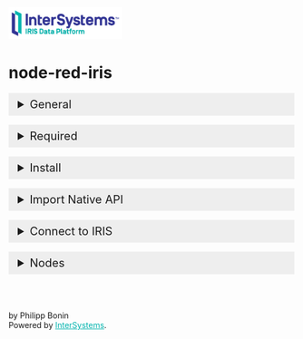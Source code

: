 
<img src="/src/InterSystemsLogo.png" width = "200">
<h1>node-red-iris</h1>
<details>
    <summary>General</summary>
    <p>
       An Interface for Node-Red to <a href = 'https://www.intersystems.com/data-platform/'>InterSystems IRIS Data Platform</a>. 
    </p>
</details>

<details>
    <summary>Required</summary>
    <p>
        <ul>
            <li><a href="https://docs.intersystems.com/irislatest/csp/docbook/DocBook.UI.Page.cls?KEY=PAGE_nodejs_native">Native API</a> installed in Node-Red.</li>
            <li><b>Node.IRISInterface</b> (v 1.0) class installed in IRIS and mapped to Namespace     <b>%ALL</b>.</li>
        </ul>
    </p>
</details>

<details>
    <summary>Install</summary>
    <p>
       Either use the <i>Node-RED Menu - Manage Palette - Install</i>, or run the following command in your Node-RED user directory - typically <code>~/.node-red</code>

```shell
npm i node-red-iris
``` 
    
</p>
</details>

<details>
    <summary>Import Native API</summary>
    <p>
        In <code>.node-red\settings.js</code> add Module in <code>functionGlobalContext</code>!
        
<pre>
functionGlobalContext: {
    iris:require('C:/InterSystems/IRIS/dev/nodejs/intersystems-iris-native')
}
</pre>
</p>
</details>

<details>  
    <summary>Connect to IRIS</summary>
    <p>
        Set connection properties via the node properties. The Node will build a connection when you deploy and will hold that connection up until you redeploy or disconnect manually.
    </p>
        <img src = "https://raw.githubusercontent.com/phil1436/node-red-iris/master/src/NodeProps.png?token=GHSAT0AAAAAABZMMFTGQQ5FFRQDHCI45GOCYZW3H5A">
</details>

<details>
    <summary>Nodes</summary>
    <p>
        <ul>
            <li><b>IRIS</b>: A Node for executing SQL-Statements in IRIS.</li>
            <li><b>IRIS_CREATE</b>: Creates a class in IRIS.</li>
            <li><b>IRIS_DELETE_CLASS</b>: Deletes a class in IRIS.</li>
            <li><b>IRIS_INSERT</b>: A Node for only SQL-INSERT-Statements. Can also generate the class, if it does not already exists, based on the statement.</li>
            <li><b>IRIS_OO</b>: Can insert a hierarchical JSON-Object.</li>
        </ul>
    </p>
    <img src = "https://raw.githubusercontent.com/phil1436/node-red-iris/master/src/NodesOverview.png?token=GHSAT0AAAAAABZMMFTHLPKPY6THXMFS2QS2YZW3IHQ">

<p> See Node description for futher informations.</p>
</details>

<br>
<br>
<p >by Philipp Bonin<br>Powered by <a href= "https://www.intersystems.com/" style="color: #00b4ae">InterSystems</a>.</p>

<style>
details > summary {
  cursor: pointer;
  font-size:20px;
  background: #eee;
  margin-bottom: 1rem;
  padding: 0.5rem 1rem;
}
</style>
